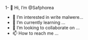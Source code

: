 1- 👋 Hi, I’m @Safphorea
- 👀 I’m interested in write malwere...
- 🌱 I’m currently learning ...
- 💞️ I’m looking to collaborate on ...
- 📫 How to reach me ...

<!---
Safphorea/Safphorea is a ✨ special ✨ repository because its `README.md` (this file) appears on your GitHub profile.
You can click the Preview link to take a look at your changes.
--->
